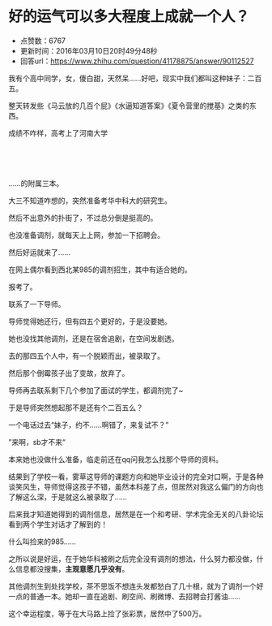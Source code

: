 # 好的运气可以多大程度上成就一个人？
- 点赞数：6767
- 更新时间：2016年03月10日20时49分48秒
- 回答url：https://www.zhihu.com/question/41178875/answer/90112527
<body>
 <p data-pid="EZZXSTOb">我有个高中同学，女，傻白甜，天然呆……好吧，现实中我们都叫这种妹子：二百五。</p>
 <p data-pid="Ezo6QR07">整天转发些《马云放的几百个屁》《水逼知道答案》《夏令营里的搅基》之类的东西。</p>
 <p data-pid="jHxgNP1v">成绩不咋样，高考上了河南大学</p>
 <br>
 <br>
 <br>
 <p data-pid="T0gFPEPJ">……的附属三本。</p>
 <p data-pid="kor3Y6FY">大三不知道咋想的，突然准备考华中科大的研究生。</p>
 <p data-pid="KC7acwVp">然后不出意外的扑街了，不过总分倒是挺高的。</p>
 <p data-pid="1Fqmsnip">也没准备调剂，就每天上上网，参加一下招聘会。</p>
 <p data-pid="ArV0IL0d">然后好运就来了……</p>
 <p data-pid="9aPkmEvY">在网上偶尔看到西北某985的调剂招生，其中有适合她的。</p>
 <p data-pid="uM01gzhs">报考了。</p>
 <p data-pid="hGSGB_gv">联系了一下导师。</p>
 <p data-pid="NjDoz48f">导师觉得她还行，但有四五个更好的，于是没要她。</p>
 <p data-pid="f6wtHZ5t">她也没找其他调剂，还是在宿舍追剧，在空间发剧透。</p>
 <p data-pid="aRDJqFDI">去的那四五个人中，有一个脱颖而出，被录取了。</p>
 <p data-pid="Vhyhh-sw">然后那个倒霉孩子出了变故，放弃了。</p>
 <p data-pid="ilT9uply">导师再去联系剩下几个参加了面试的学生，都调剂完了~</p>
 <p data-pid="j4ST02x9">于是导师突然想起那不是还有个二百五么？</p>
 <p data-pid="2jtEGkQ_">一个电话过去“妹子，约不……啊错了，来复试不？”</p>
 <p data-pid="w6C4nDpZ">”来啊，sb才不来“</p>
 <p data-pid="rBcHjUio">本来她也没做什么准备，临走前还在qq问我怎么找那个导师的资料。</p>
 <p data-pid="TX8IEcFb">结果到了学校一看，雾草这导师的课题方向和她毕业设计的完全对口啊，于是各种谈笑风生，导师觉得这孩子不错，虽然本科差了点，但居然对我这么偏门的方向也了解这么深，于是就这么被录取了……</p>
 <p data-pid="h1ZSTVbR">后来我才知道她得到的调剂信息，居然是在一个和考研、学术完全无关的八卦论坛看到两个学生对话才了解到的！</p>
 <p data-pid="UpCdX12c">什么叫捡来的985……</p>
 <p data-pid="3JJQqNPm">之所以说是好运，在于她华科被刷之后完全没有调剂的想法，什么努力都没做，什么信息都没搜集，<b>主观意愿几乎没有</b>。</p>
 <p data-pid="-NZDkmGC">其他调剂生到处找学校，茶不思饭不想连头发都愁白了几十根，就为了调剂一个好一点的普通一本。她却一直在追剧、刷空间、刷微博、去招聘会打酱油……</p>
 <p data-pid="c-ihZA1t">这个幸运程度，等于在大马路上捡了张彩票，居然中了500万。</p>
</body>